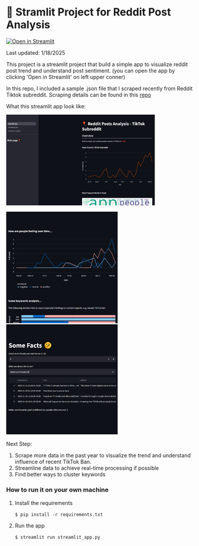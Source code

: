 # 🎈 Stramlit Project for Reddit Post Analysis
[![Open in Streamlit](https://static.streamlit.io/badges/streamlit_badge_black_white.svg)](https://blank-app-k14aisqvf6b.streamlit.app/)

Last updated: 1/18/2025

This project is a streamlit project that build a simple app to visualize reddit post trend and understand post sentiment. (you can open the app by clicking 'Open in Streamlit' on left upper conner)

In this repo, I included a sample .json file that I scraped recently from Reddit Tiktok subreddit. Scraping details can be found in this [repo](https://github.com/ychen3407/Reddit-Posts-Analysis.git)

What this streamlit app look like:

<img src="images/img1.png" width="400">
<p float="left">
  <img src="images/img2.png" width="300" /> 
  <img src="images/img3.png" width="300" />
</p>

Next Step:
1. Scrape more data in the past year to visualize the trend and understand influence of recent TikTok Ban.
2. Streamline data to achieve real-time processing if possible
3. Find better ways to cluster keywords

### How to run it on your own machine

1. Install the requirements

   ```
   $ pip install -r requirements.txt
   ```

2. Run the app

   ```
   $ streamlit run streamlit_app.py
   ```
